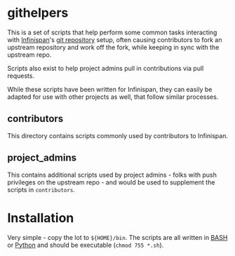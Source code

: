# githelpers 

This is a set of scripts that help perform some common tasks
interacting with [Infinispan](http://www.infinispan.org)'s [git repository](http://github.com/infinispan/infinispan) setup, often
causing contributors to fork an upstream repository and work
off the fork, while keeping in sync with the upstream repo.

Scripts also exist to help project admins pull in contributions
via pull requests.

While these scripts have been written for Infinispan, they can
easily be adapted for use with other projects as well, that
follow similar processes.

## contributors

This directory contains scripts commonly used by contributors
to Infinispan.

## project_admins

This contains additional scripts used by project admins - folks
with push privileges on the upstream repo - and would be used
to supplement the scripts in ``contributors``.

# Installation

Very simple - copy the lot to ``${HOME}/bin``.  The scripts are all 
written in [BASH][] or [Python][] and should 
be executable (``chmod 755 *.sh``).
 
[BASH]: http://en.wikipedia.org/wiki/Bash_(Unix_shell) "BASH"
[Python]: http://www.python.org "Python"
